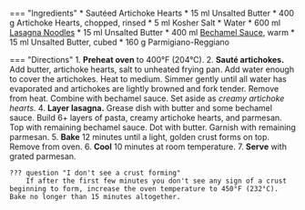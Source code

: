 === "Ingredients"
    * Sautéed Artichoke Hearts
        * 15 ml Unsalted Butter
        * 400 g Artichoke Hearts, chopped, rinsed
        * 5 ml Kosher Salt
        * Water
    * 600 ml [Lasagna Noodles](pasta-dough.md)
    * 15 ml Unsalted Butter
    * 400 ml [Bechamel Sauce](#bechamel-sauce-v), warm
    * 15 ml Unsalted Butter, cubed
    * 160 g Parmigiano-Reggiano

=== "Directions"
    1. **Preheat oven** to 400°F (204°C).
    2. **Sauté artichokes.** Add butter, artichoke hearts, salt to unheated frying pan. Add water enough to cover the artichokes. Heat to medium. Simmer gently until all water has evaporated and artichokes are lightly browned and fork tender. Remove from heat. Combine with bechamel sauce. Set aside as *creamy artichoke hearts*.
    4. **Layer lasagna.** Grease dish with butter and some bechamel sauce. Build 6+ layers of pasta, creamy artichoke hearts, and parmesan. Top with remaining bechamel sauce. Dot with butter. Garnish with remaining parmesan.
    5. **Bake** 12 minutes until a light, golden crust forms on top. Remove from oven.
    6. **Cool** 10 minutes at room temperature.
    7. **Serve** with grated parmesan.

    ??? question "I don't see a crust forming"
        If after the first few minutes you don't see any sign of a crust beginning to form, increase the oven temperature to 450°F (232°C). Bake no longer than 15 minutes altogether.

[^1]: {{ cite.hazan_italian_cooking }}
